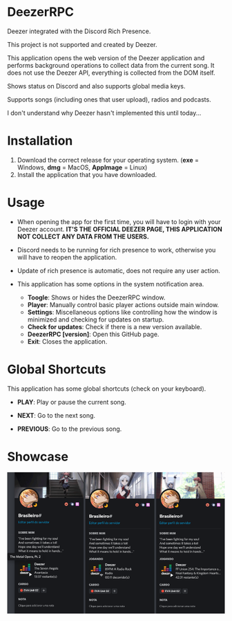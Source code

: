# DeezerRPC
Deezer integrated with the Discord Rich Presence.

This project is not supported and created by Deezer.

This application opens the web version of the Deezer application and performs background operations to collect data from the current song. It does not use the Deezer API, everything is collected from the DOM itself.

Shows status on Discord and also supports global media keys.

Supports songs (including ones that user upload), radios and podcasts.

I don't understand why Deezer hasn't implemented this until today...

# Installation
1. Download the correct release for your operating system. (**exe** = Windows, **dmg** = MacOS, **AppImage** = Linux)
2. Install the application that you have downloaded.

# Usage
* When opening the app for the first time, you will have to login with your Deezer account. **IT'S THE OFFICIAL DEEZER PAGE, THIS APPLICATION NOT COLLECT ANY DATA FROM THE USERS.**

* Discord needs to be running for rich presence to work, otherwise you will have to reopen the application.

* Update of rich presence is automatic, does not require any user action.

* This application has some options in the system notification area.
    * **Toogle**: Shows or hides the DeezerRPC window.
    * **Player**: Manually control basic player actions outside main window.
    * **Settings**: Miscellaneous options like controlling how the window is minimized and checking for updates on startup.
    * **Check for updates**: Check if there is a new version available.
    * **DeezerRPC [version]**: Open this GitHub page.
    * **Exit**: Closes the application.

# Global Shortcuts
This application has some global shortcuts (check on your keyboard).

* **PLAY**: Play or pause the current song.

* **NEXT**: Go to the next song.

* **PREVIOUS**: Go to the previous song.

# Showcase
<p align="center">
  <img src="./assets/readme/discord_status.png">
</p>
